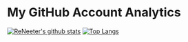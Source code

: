 # My GitHub Account Analytics

[![ReNeeter's github stats](https://github-readme-stats.vercel.app/api?username=ReNeeter&show_icons=true&theme=react)](https://github.com/ReNeeter)
[![Top Langs](https://github-readme-stats.vercel.app/api/top-langs/?username=ReNeeter&layout=compact&theme=react)](https://github.com/ReNeeter)

